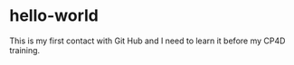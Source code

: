 # hello-world
This is my first contact with Git Hub and I need to learn it before my CP4D training.
